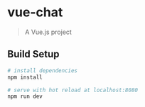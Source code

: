 # vue-chat

> A Vue.js project

## Build Setup

``` bash
# install dependencies
npm install

# serve with hot reload at localhost:8080
npm run dev
```
